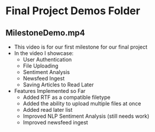 # Final Project Demos Folder

## MilestoneDemo.mp4
- This video is for our first milestone for our final project
- In the video I showcase:
  - User Authentication
  - File Uploading
  - Sentiment Analysis
  - Newsfeed Ingest
  - Saving Articles to Read Later
- Features Implemented so Far
  - Added RTF as a compatible filetype
  - Added the ability to upload multiple files at once
  - Added read later list
  - Improved NLP Sentiment Analysis (still needs work)
  - Improved newsfeed ingest
